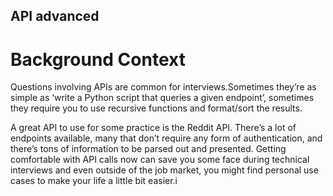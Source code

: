 ## API advanced
# Background Context
  Questions involving APIs are common for interviews.Sometimes they’re as 
simple as ‘write a Python script that queries a given endpoint’, sometimes they
require you to use recursive functions and format/sort the results.

A great API to use for some practice is the Reddit API. There’s a lot of
endpoints available, many that don’t require any form of authentication, and
there’s tons of information to be parsed out and presented. Getting comfortable
with API calls now can save you some face during technical interviews and even
outside of the job market, you might find personal use cases to make your life a
little bit easier.i
